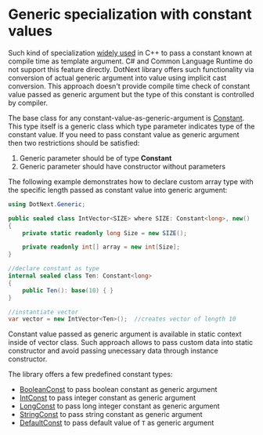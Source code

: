 Generic specialization with constant values
====
Such kind of specialization [widely used](https://en.cppreference.com/w/cpp/language/template_parameters) in C++ to pass a constant known at compile time as template argument. C# and Common Language Runtime do not support this feature directly. DotNext library offers such functionality via conversion of actual generic argument into value using implicit cast conversion. This approach doesn't provide compile time check of constant value passed as generic argument but the type of this constant is controlled by compiler.

The base class for any constant-value-as-generic-argument is [Constant](../../api/DotNext.Generic.Constant-1.yml). This type itself is a generic class which type parameter indicates type of the constant value. If you need to pass constant value as generic argument then two restrictions should be satisfied:
1. Generic parameter should be of type **Constant**
1. Generic parameter should have constructor without parameters

The following example demonstrates how to declare custom array type with the specific length passed as constant value into generic argument:
```csharp
using DotNext.Generic;

public sealed class IntVector<SIZE> where SIZE: Constant<long>, new()
{
    private static readonly long Size = new SIZE();

    private readonly int[] array = new int[Size];
}

//declare constant as type
internal sealed class Ten: Constant<long>
{
    public Ten(): base(10) { }
}

//instantiate vector
var vector = new IntVector<Ten>();  //creates vector of length 10
```

Constant value passed as generic argument is available in static context inside of vector class. Such approach allows to pass custom data into static constructor and avoid passing unecessary data through instance constructor.

The library offers a few predefined constant types:
* [BooleanConst](../../api/DotNext.Generic.BooleanConst.yml) to pass boolean constant as generic argument
* [IntConst](../../api/DotNext.Generic.IntConst.yml) to pass integer constant as generic argument
* [LongConst](../../api/DotNext.Generic.LongConst.yml) to pass long integer constant as generic argument
* [StringConst](../../api/DotNext.Generic.LongConst.yml) to pass string constant as generic argument
* [DefaultConst](../../api/DotNext.Generic.DefaultConst.yml) to pass default value of `T` as generic argument